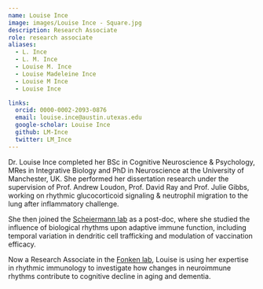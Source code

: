 ```yaml
---
name: Louise Ince
image: images/Louise Ince - Square.jpg
description: Research Associate
role: research associate
aliases:
  - L. Ince
  - L. M. Ince
  - Louise M. Ince
  - Louise Madeleine Ince
  - Louise M Ince
  - Louise Ince

links:
  orcid: 0000-0002-2093-0876
  email: louise.ince@austin.utexas.edu
  google-scholar: Louise Ince
  github: LM-Ince
  twitter: LM_Ince
---
```


Dr. Louise Ince completed her BSc in Cognitive Neuroscience & Psychology, MRes in Integrative Biology and PhD in Neuroscience at the University of Manchester, UK. She performed her dissertation research under the supervision of Prof. Andrew Loudon, Prof. David Ray and Prof. Julie Gibbs, working on rhythmic glucocorticoid signaling & neutrophil migration to the lung after inflammatory challenge. 

She then joined the [Scheiermann lab](https://www.scheiermannlab.de/) as a post-doc, where she studied the influence of biological rhythms upon adaptive immune function, including temporal variation in dendritic cell trafficking and modulation of vaccination efficacy. 

Now a Research Associate in the [Fonken lab](https://www.fonkenlab.com/), Louise is using her expertise in rhythmic immunology to investigate how changes in neuroimmune rhythms contribute to cognitive decline in aging and dementia.
